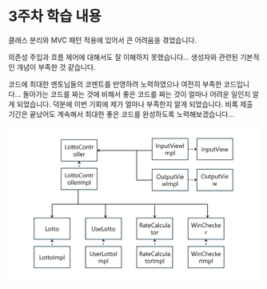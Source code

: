 # 3주차 학습 내용

클래스 분리와 MVC 패턴 적용에 있어서 큰 어려움을 겪었습니다. 

의존성 주입과 흐름 제어에 대해서도 잘 이해하지 못했습니다... 생성자와 관련된 기본적인 개념이 부족한 것 같습니다.

코드에 최대한 멘토님들의 코멘트를 반영하려 노력하였으나 여전히 부족한 코드입니다... 
돌아가는 코드를 짜는 것에 비해서 좋은 코드를 짜는 것이 얼마나 어려운 일인지 알게 되었습니다.
덕분에 이번 기회에 제가 얼마나 부족한지 알게 되었습니다. 
비록 제출 기간은 끝났어도 계속해서 최대한 좋은 코드를 완성하도록 노력해보겠습니다...

![img.png](img.png)
